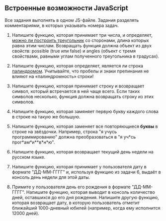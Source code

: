 ## Встроенные возможности JavaScript

Все задания выполнять в одном JS-файле. Задания разделять комментариями, в которых указывать номера задач.

1. Напишите функцию, которая принимает три числа, и определяет, [можно ли построить треугольник](https://ru.wikipedia.org/wiki/%D0%A0%D0%B5%D1%88%D0%B5%D0%BD%D0%B8%D0%B5_%D1%82%D1%80%D0%B5%D1%83%D0%B3%D0%BE%D0%BB%D1%8C%D0%BD%D0%B8%D0%BA%D0%BE%D0%B2#%D0%A2%D1%80%D0%B8_%D1%81%D1%82%D0%BE%D1%80%D0%BE%D0%BD%D1%8B) со сторонами, длина которых равна этим числам. Возвращать функция должна объект из двух свойств: possible (true или false) и angles (объект с тремя свойствами, равными углам полученного треугольника в градусах).

2. Напишите функцию, которая определяет, является ли строка [палиндромом](https://ru.wikipedia.org/wiki/%D0%9F%D0%B0%D0%BB%D0%B8%D0%BD%D0%B4%D1%80%D0%BE%D0%BC). Учитывайте, что пробелы и знаки препинания не влияют на «палиндромность» строки!

3. Напишите функцию, которая принимает строку и возвращает символ, который встречается в ней чаще всего. Если таких символов несколько, функция должна возвращать строку из этих символов.

4. Напишите функцию, которая замяняет первую букву каждого слова в строке на такую же большую.

5. Напишите функцию, которая заменяет все повторяющиеся **буквы** в строке на звёздочки. Например, строка "я учусь программированию" должна преобразоваться в "я уч&ast;сь прог&ast;ам&ast;и&ast;&ast;в&ast;н&ast;ю".

6. Напишите функцию, которая возвращает текущий день недели на русском языке.

7. Напишите функцию, которая принимает у пользователя дату в формате "ДД-ММ-ГГГГ" и, используя функцию из задачи 6, выдаёт в консоль день недели для этой даты.

8. Примите у пользователя день его рождения в формате "ДД-ММ-ГГГГ". Напишите функцию, которая выводит в консоль количество дней, оставшихся до его дня рождения. Напишите другую функцию, которая возвращает дату, в которую пользователь отметит ближайший 1000-дневный юбилей (например, когда ему исполнится 12000 дней).